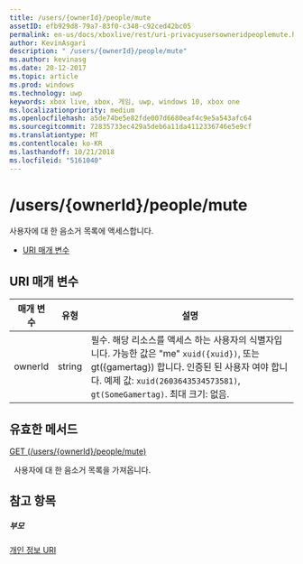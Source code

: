 ```yaml
---
title: /users/{ownerId}/people/mute
assetID: efb929d8-79a7-83f0-c348-c92ced42bc05
permalink: en-us/docs/xboxlive/rest/uri-privacyusersowneridpeoplemute.html
author: KevinAsgari
description: " /users/{ownerId}/people/mute"
ms.author: kevinasg
ms.date: 20-12-2017
ms.topic: article
ms.prod: windows
ms.technology: uwp
keywords: xbox live, xbox, 게임, uwp, windows 10, xbox one
ms.localizationpriority: medium
ms.openlocfilehash: a5de74be5e82fde007d6680eaf4c9e5a543afc64
ms.sourcegitcommit: 72835733ec429a5deb6a11da4112336746e5e9cf
ms.translationtype: MT
ms.contentlocale: ko-KR
ms.lasthandoff: 10/21/2018
ms.locfileid: "5161040"
---
```

# <a name="usersowneridpeoplemute"></a>/users/{ownerId}/people/mute
사용자에 대 한 음소거 목록에 액세스합니다.

  * [URI 매개 변수](#ID4EQ)

<a id="ID4EQ"></a>


## <a name="uri-parameters"></a>URI 매개 변수

| 매개 변수| 유형| 설명|
| --- | --- | --- |
| ownerId| string| 필수. 해당 리소스를 액세스 하는 사용자의 식별자입니다. 가능한 값은 "me" <code>xuid({xuid})</code>, 또는 gt({gamertag}) 합니다. 인증된 된 사용자 여야 합니다. 예제 값: <code>xuid(2603643534573581)</code>, <code>gt(SomeGamertag)</code>. 최대 크기: 없음. |

<a id="ID4ETB"></a>


## <a name="valid-methods"></a>유효한 메서드

[GET (/users/{ownerId}/people/mute)](uri-privacyusersowneridpeoplemuteget.md)

&nbsp;&nbsp;사용자에 대 한 음소거 목록을 가져옵니다.

<a id="ID4E4B"></a>


## <a name="see-also"></a>참고 항목

<a id="ID4E6B"></a>


##### <a name="parent"></a>부모

[개인 정보 URI](atoc-reference-privacyv2.md)
